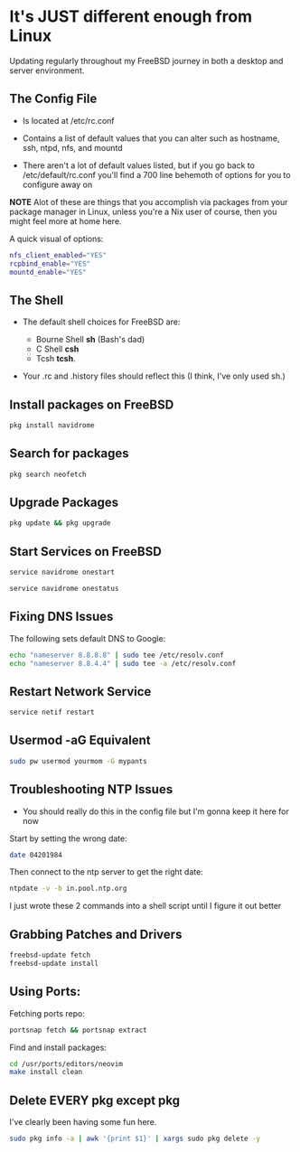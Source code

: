 It's JUST different enough from Linux
=====================================
Updating regularly throughout my FreeBSD journey in both a desktop and server environment. 


The Config File
---------------
* Is located at /etc/rc.conf

* Contains a list of default values that you can alter such as hostname, ssh, ntpd, nfs, and mountd 

* There aren't a lot of default values listed, but if you go back to /etc/default/rc.conf you'll find a 700 line behemoth of options for you to configure away on

**NOTE** Alot of these are things that you accomplish via packages from your package manager in Linux, unless you're a Nix user of course, then you might feel more at home here.

A quick visual of options:

```sh
nfs_client_enabled="YES"
rcpbind_enable="YES"
mountd_enable="YES"
```

The Shell 
---------

* The default shell choices for FreeBSD are:

    * Bourne Shell **sh** (Bash's dad)
    * C Shell **csh**
    * Tcsh **tcsh**. 

* Your .rc and .history files should reflect this (I think, I've only used sh.)


Install packages on FreeBSD
---------------------------

```sh
pkg install navidrome  
```


Search for packages
-------------------

```sh
pkg search neofetch
```


Upgrade Packages
----------------

```sh
pkg update && pkg upgrade
```


Start Services on FreeBSD
-------------------------

```sh
service navidrome onestart  

service navidrome onestatus  
```


Fixing DNS Issues
-----------------
The following sets default DNS to Google:  

```sh
echo "nameserver 8.8.8.8" | sudo tee /etc/resolv.conf
echo "nameserver 8.8.4.4" | sudo tee -a /etc/resolv.conf
```


Restart Network Service
-----------------------

```sh
service netif restart
```


Usermod -aG Equivalent
----------------------

```sh
sudo pw usermod yourmom -G mypants
```


Troubleshooting NTP Issues
--------------------------
* You should really do this in the config file but I'm gonna keep it here for now

Start by setting the wrong date:  
```sh
date 04201984
```

Then connect to the ntp server to get the right date:  


```sh
ntpdate -v -b in.pool.ntp.org
```
I just wrote these 2 commands into a shell script until I figure it out better


Grabbing Patches and Drivers
----------------------------

```sh
freebsd-update fetch
freebsd-update install
```


Using Ports:
-----------
Fetching ports repo:

```sh
portsnap fetch && portsnap extract
```

Find and install packages:

```sh
cd /usr/ports/editors/neovim
make install clean
```


Delete EVERY pkg except pkg
---------------------------
I've clearly been having some fun here.

```sh
sudo pkg info -a | awk '{print $1}' | xargs sudo pkg delete -y
```



